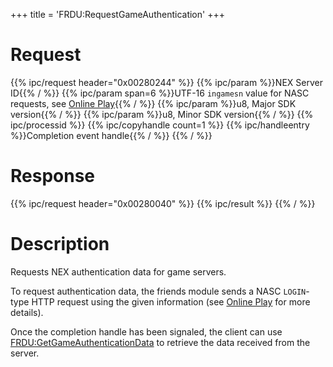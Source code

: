 +++
title = 'FRDU:RequestGameAuthentication'
+++

# Request

{{% ipc/request header="0x00280244" %}}
{{% ipc/param %}}NEX Server ID{{% / %}}
{{% ipc/param span=6 %}}UTF-16 `ingamesn` value for NASC requests, see [Online Play](Online_Play "wikilink"){{% / %}}
{{% ipc/param %}}u8, Major SDK version{{% / %}}
{{% ipc/param %}}u8, Minor SDK version{{% / %}}
{{% ipc/processid %}}
{{% ipc/copyhandle count=1 %}}
{{% ipc/handleentry %}}Completion event handle{{% / %}}
{{% / %}}

# Response

{{% ipc/request header="0x00280040" %}}
{{% ipc/result %}}
{{% / %}}

# Description

Requests NEX authentication data for game servers.

To request authentication data, the friends module sends a NASC `LOGIN`-type HTTP request using the given information (see [Online Play](Online_Play "wikilink") for more details).

Once the completion handle has been signaled, the client can use [FRDU:GetGameAuthenticationData](FRDU:GetGameAuthenticationData "wikilink") to retrieve the data received from the server.
